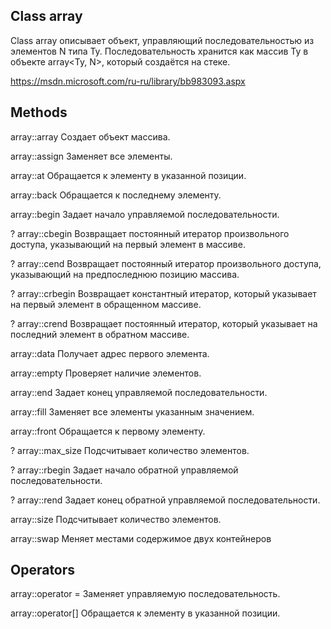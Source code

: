 ## Class array

Class array описывает объект, управляющий последовательностью из элементов N типа Ty. Последовательность хранится как массив Ty в объекте array<Ty, N>, который создаётся на стеке.

https://msdn.microsoft.com/ru-ru/library/bb983093.aspx


## Methods

array::array	Создает объект массива.

array::assign	Заменяет все элементы.

array::at	    Обращается к элементу в указанной позиции.

array::back	    Обращается к последнему элементу.

array::begin	Задает начало управляемой последовательности.

? array::cbegin	Возвращает постоянный итератор произвольного доступа, указывающий на первый элемент в массиве.

? array::cend	    Возвращает постоянный итератор произвольного доступа, указывающий на предпоследнюю позицию массива.

? array::crbegin	Возвращает константный итератор, который указывает на первый элемент в обращенном массиве.

? array::crend	Возвращает постоянный итератор, который указывает на последний элемент в обратном массиве.

array::data	    Получает адрес первого элемента.

array::empty	Проверяет наличие элементов.

array::end	    Задает конец управляемой последовательности.

array::fill	    Заменяет все элементы указанным значением.

array::front	Обращается к первому элементу.

? array::max_size	Подсчитывает количество элементов.

? array::rbegin	Задает начало обратной управляемой последовательности.

? array::rend	    Задает конец обратной управляемой последовательности.

array::size	    Подсчитывает количество элементов.

array::swap	    Меняет местами содержимое двух контейнеров

## Operators

array::operator =	Заменяет управляемую последовательность.

array::operator[]	Обращается к элементу в указанной позиции.

